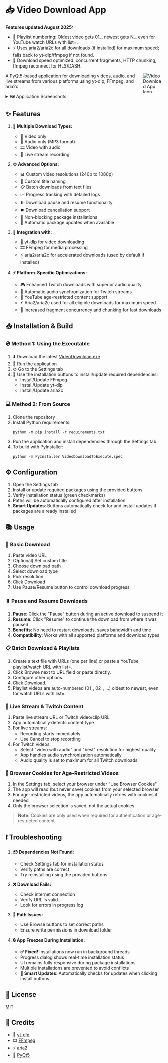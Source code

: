 # 📥 Video Download App

**Features updated August 2025:**
- 🚀 Playlist numbering: Oldest video gets 01_, newest gets N_, even for YouTube watch URLs with list=.
- ⚡ Uses aria2/aria2c for all downloads (if installed) for maximum speed; falls back to yt-dlp/ffmpeg if not found.
- 🧩 Download speed optimized: concurrent fragments, HTTP chunking, ffmpeg reconnect for HLS/DASH.


<img src="icons/app_icon.ico" width="64" height="64" alt="Video Download App Icon" align="right">

A PyQt5-based application for downloading videos, audio, and live streams from various platforms using yt-dlp, FFmpeg, and aria2c.

<details>
<summary>🖼️ Application Screenshots</summary>

<div align="center">
  <img src="img/main.png" width="800" alt="Main Window Interface">
  <p><em>Main Application Window</em></p>
  
  <img src="img/settings.png" width="800" alt="Settings Panel">
  <p><em>Settings and Package Management</em></p>
</div>
</details>

## ✨ Features

1. **📼 Multiple Download Types:**
   - 🎥 Video only
   - 🎵 Audio only (MP3 format)
   - 🎞️ Video with audio
   - 🔴 Live stream recording

2. **⚙️ Advanced Options:**
   - 📊 Custom video resolutions (240p to 1080p)
   - 📝 Custom title naming
   - 📋 Batch downloads from text files
   - 📈 Progress tracking with detailed logs
   - ⏸️ Download pause and resume functionality
   - ⏹️ Download cancellation support
   - 🔧 Non-blocking package installations
   - 🔄 Automatic package updates when available

3. **🔧 Integration with:**
   - 🚀 yt-dlp for video downloading
   - 🎞️ FFmpeg for media processing
   - ⚡ aria2/aria2c for accelerated downloads (used by default if installed)
   
4. **⚡ Platform-Specific Optimizations:**
   - 🎮 Enhanced Twitch downloads with superior audio quality
   - 🔄 Automatic audio synchronization for Twitch streams
   - 📱 YouTube age-restricted content support
   - ⚡ Aria2/aria2c used for all eligible downloads for maximum speed
   - 🧩 Increased fragment concurrency and chunking for fast downloads


## 📥 Installation & Build

### 💿 Method 1: Using the Executable
1. ⬇️ Download the latest [VideoDownload.exe](https://github.com/JaredJomar/Projects/raw/main/VideoDownload/VideoDownload.exe)
2. 🏃 Run the application
3. ⚙️ Go to the Settings tab
4. 🔧 Use the installation buttons to install/update required dependencies:
   - Install/Update FFmpeg
   - Install/Update yt-dlp
   - Install/Update aria2c

### 💻 Method 2: From Source
1. Clone the repository
2. Install Python requirements:
   ```pwsh
   python -m pip install -r requirements.txt
   ```
3. Run the application and install dependencies through the Settings tab
4. To build with PyInstaller:
     ```pwsh
     python -m PyInstaller VideoDownloadToExecute.spec
     ```

## ⚙️ Configuration

1. Open the Settings tab
2. Install or update required packages using the provided buttons
3. Verify installation status (green checkmarks)
4. Paths will be automatically configured after installation
5. **Smart Updates**: Buttons automatically check for and install updates if packages are already installed

## 📚 Usage

### 🔰 Basic Download
1. Paste video URL
2. (Optional) Set custom title
3. Choose download path
4. Select download type
5. Pick resolution
6. Click Download
7. Use Pause/Resume button to control download progress

### ⏸️ Pause and Resume Downloads
1. **Pause**: Click the "Pause" button during an active download to suspend it
2. **Resume**: Click "Resume" to continue the download from where it was paused
3. **Benefits**: No need to restart downloads, saves bandwidth and time
4. **Compatibility**: Works with all supported platforms and download types

### 📋 Batch Download & Playlists
1. Create a text file with URLs (one per line) or paste a YouTube playlist/watch URL with list=.
2. Click Browse next to URL field or paste directly.
3. Configure other options.
4. Click Download.
5. Playlist videos are auto-numbered (01_, 02_, …) oldest to newest, even for watch URLs with list=.

### 🔴 Live Stream & Twitch Content
1. Paste live stream URL or Twitch video/clip URL
2. App automatically detects content type
3. For live streams:
   - Recording starts immediately
   - Use Cancel to stop recording
4. For Twitch videos:
   - Select "video with audio" and "best" resolution for highest quality
   - App handles audio synchronization automatically
   - Audio quality is set to maximum for all Twitch downloads

### 🍪 Browser Cookies for Age-Restricted Videos
1. In the Settings tab, select your browser under "Use Browser Cookies"
2. The app will read (but never save) cookies from your selected browser
3. For age-restricted videos, the app automatically retries with cookies if needed
4. Only the browser selection is saved, not the actual cookies

> **Note:** Cookies are only used when required for authentication or age-restricted content

## ❗ Troubleshooting

1. **📦 Dependencies Not Found:**
   - Check Settings tab for installation status
   - Verify paths are correct
   - Try reinstalling using the provided buttons

2. **❌ Download Fails:**
   - Check internet connection
   - Verify URL is valid
   - Look for errors in progress log

3. **📁 Path Issues:**
   - Use Browse buttons to set correct paths
   - Ensure write permissions in download folder

4. **🔒 App Freezes During Installation:**
   - **✅ Fixed!** Installations now run in background threads
   - Progress dialog shows real-time installation status
   - UI remains fully responsive during package installations
   - Multiple installations are prevented to avoid conflicts
   - **🔄 Smart Updates**: Automatically checks for updates when clicking install buttons

## 📄 License

[MIT](https://choosealicense.com/licenses/mit/)

## 👏 Credits

- 🚀 [yt-dlp](https://github.com/yt-dlp/yt-dlp)
- 🎞️ [FFmpeg](https://github.com/FFmpeg/FFmpeg)
- ⚡ [aria2](https://github.com/aria2/aria2)
- 🎨 [PyQt5](https://www.riverbankcomputing.com/software/pyqt/)
